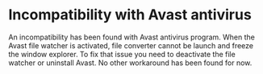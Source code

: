 # Incompatibility with Avast antivirus
An incompatibility has been found with Avast antivirus program. When the Avast file watcher is activated, file converter cannot be launch and freeze the window explorer. To fix that issue you need to deactivate the file watcher or uninstall Avast. No other workaround has been found for now.